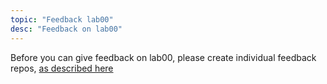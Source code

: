 ```yaml
---
topic: "Feedback lab00"
desc: "Feedback on lab00"
---
```


Before you can give feedback on lab00, please create individual feedback repos, [as described here](/mentor/feedback-repo/)

